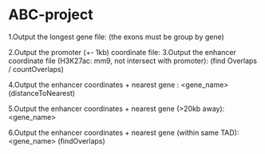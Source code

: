 # ABC-project

1.Output the longest gene file: <chr> <start> <end> <gene name> <strand>
(the exons must be group by gene)

2.Output the promoter (+- 1kb) coordinate file: <chr> <start promoter> <end promoter> <gene name> <strand>
3.Output the enhancer coordinate file (H3K27ac: mm9, not intersect with promoter):  <chr> <enhancer start> <enhancer end coordinate>
(find Overlaps / countOverlaps)

4.Output the enhancer coordinates + nearest gene : <chr> <enhancer start> <enhancer end coordinate> <gene_name> <distance>
(distanceToNearest)

5.Output the enhancer coordinates + nearest gene (>20kb away): <chr> <enhancer start> <enhancer end coordinate> <gene_name> <distance>

6.Output the enhancer coordinates + nearest gene (within same TAD): <chr> <enhancer start> <enhancer end coordinate> <gene_name> <distance>
(findOverlaps)
